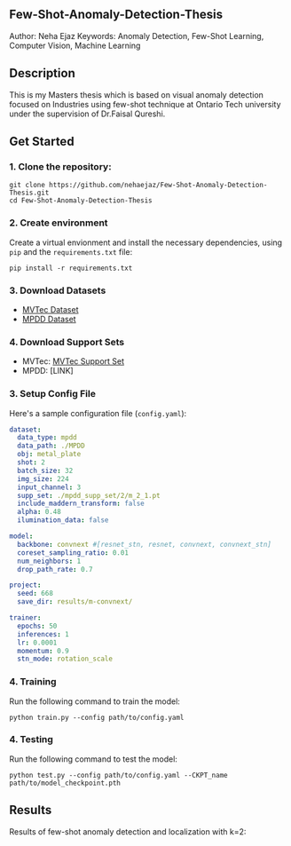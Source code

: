 ## Few-Shot-Anomaly-Detection-Thesis

Author: Neha Ejaz
Keywords: Anomaly Detection, Few-Shot Learning, Computer Vision, Machine Learning


## Description
This is my Masters thesis which is based on visual anomaly detection focused on Industries using few-shot technique at Ontario Tech university under the supervision of Dr.Faisal Qureshi.

## Get Started

### 1. Clone the repository:
```
git clone https://github.com/nehaejaz/Few-Shot-Anomaly-Detection-Thesis.git
cd Few-Shot-Anomaly-Detection-Thesis
```

### 2. Create environment
Create a virtual envionment and install the necessary dependencies, using `pip` and the `requirements.txt` file:

```
pip install -r requirements.txt
```

### 3. Download Datasets
- [MVTec Dataset](https://www.mvtec.com/company/research/datasets/mvtec-ad/downloads)
- [MPDD Dataset](https://github.com/stepanje/MPDD)

### 4. Download Support Sets
- MVTec: [MVTec Support Set](https://drive.google.com/file/d/1AZcc77cmDfkWA8f8cs-j-CUuFFQ7tPoK/view)
- MPDD: [LINK]

### 3. Setup Config File
Here's a sample configuration file (`config.yaml`):

```yaml
dataset:
  data_type: mpdd
  data_path: ./MPDD
  obj: metal_plate
  shot: 2
  batch_size: 32
  img_size: 224
  input_channel: 3
  supp_set: ./mpdd_supp_set/2/m_2_1.pt
  include_maddern_transform: false
  alpha: 0.48
  ilumination_data: false

model:
  backbone: convnext #[resnet_stn, resnet, convnext, convnext_stn]
  coreset_sampling_ratio: 0.01
  num_neighbors: 1
  drop_path_rate: 0.7

project:
  seed: 668
  save_dir: results/m-convnext/

trainer:
  epochs: 50
  inferences: 1
  lr: 0.0001
  momentum: 0.9
  stn_mode: rotation_scale

```

### 4. Training
Run the following command to train the model:

```
python train.py --config path/to/config.yaml

```

### 4. Testing
Run the following command to test the model:


```
python test.py --config path/to/config.yaml --CKPT_name path/to/model_checkpoint.pth

```

## Results
Results of few-shot anomaly detection and localization with k=2:


